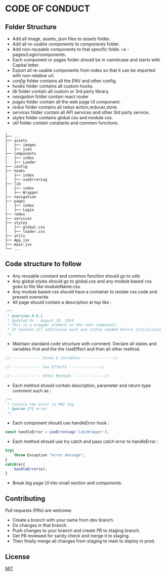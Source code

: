 # CODE OF CONDUCT

## Folder Structure
- Add all image, assets, json files to *assets* folder.
- Add all re-usable components to *components* folder.
- Add non-reusable components to that specific folde. i.e - pages/Login/components.
- Each component or pages folder should be in camelcase and starts with Capital letter.
- Export all re-usable components from index so that it can be imported with non-relative url.
- *config* folder contains all the ENV and other config.
- *hooks* folder contains all custom hooks.
- *lib* folder contain all custom or 3rd party library.
- *navigation* folder contain react router
- *pages* folder contain all the web page UI component.
- *redux* folder contains all redux action,reducer,store.
- *services* folder contain all API services and other 3rd party service.
- *styles* folder contains global css and module css.
- *util* folder contain constants and common functions.


```
.
├── ...
├── assets
│   ├── images
│   ├── json
├── components
│   ├── index
│   ├── Loader
├── config
├── hooks
│   ├── index
│   ├── useErrorLog
├── lib
│   ├── index
│   ├── Wrapper
├── navigation
├── pages
│   ├── index
│   ├── Login
├── redux
├── services
├── styles
│   ├── global.css
│   ├── loader.css
├── utils
├── App.jsx
├── main.jsx
└── ...
```

## Code structure to follow
- Any reusable constant and common function should go to *utils*
- Any global styles should go to global.css and any module based css goes to file like moduleName.css
- Any module based css should have a container to isolate css code and prevent overwrite
- All page should contain a description at top like :
```js
/**
 * @version 0.0.1
 * Updated On : August 28, 2024
 * This is a wrapper element on the root component.
 * It handles all additional work and states needed before initializing root component.
 */
```
- Maintain standard code structure with comment. Declare all states and variables first and the the UseEffect and then all other method.
```js
//-------------- State & Variables --------------//

//-------------- Use Effects --------------//

//-------------- Other Methods --------------//
```
- Each method should contain description, parameter and return type comment such as :
```js
/**
 * Console the error in PM2 log
 * @param {*} error
 */
```
- Each component should use handleError hook :
```js
const handleError = useErrorLog('lib/Wrapper');
```
- Each method should use try catch and pass catch error to handleError :
```js
try{
    throw Exception "error message";
}
catch(e){
    handleError(e);
}
```
- Break big page UI into small section and components.


## Contributing

Pull requests (PRs) are welcome.
- Create a branch with your name from dev branch.
- Do changes in that branch.
- Push changes to your branch and create PR to staging branch.
- Get PR reviewed for sanity check and merge it to staging.
- Then finally merge all changes from staging to main to deploy in prod.


## License

[MIT](https://choosealicense.com/licenses/mit/)
